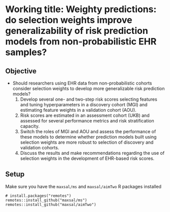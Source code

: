 # **Working title:** Weighty predictions: do selection weights improve generalizability of risk prediction models from non-probabilistic EHR samples?

## Objective

* Should researchers using EHR data from non-probabilistic cohorts consider selection weights to develop more generalizable risk prediction models?
    1.  Develop several one- and two-step risk scores selecting features and tuning hyperparameters in a discovery cohort (MGI) and estimating feature weights in a validation cohort (AOU). 
    2.  Risk scores are estimated in an assessment cohort (UKB) and assessed for several performance metrics and risk stratification capacity. 
    3.  Switch the roles of MGI and AOU and assess the performance of these models to determine whether prediction models built using selection weights are more robust to selection of discovery and validation cohorts.
    4.  Discuss the results and make recommendations regarding the use of selection weights in the development of EHR-based risk scores.

## Setup
Make sure you have the `maxsal/ms` and `maxsal/aimTwo` R packages installed

```
# install.packages("remotes")
remotes::install_github("maxsal/ms")
remotes::install_github("maxsal/aimTwo")
```